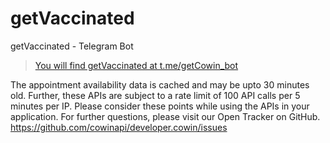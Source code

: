 # getVaccinated
getVaccinated - Telegram Bot
>[You will find getVaccinated at t.me/getCowin_bot](tg://resolve?domain=getCowin_bot)

The appointment availability data is cached and may be upto 30 minutes old. Further, these APIs are subject to a rate limit of 100 API calls per 5 minutes per IP. Please consider these points while using the APIs in your application. For further questions, please visit our Open Tracker on GitHub.
https://github.com/cowinapi/developer.cowin/issues
